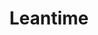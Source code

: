 ---
draft: false
title: Leantime
content:
  id: leantime
  name: Leantime
  website: https://leantime.io/
  short_description: Leantime is a strategic project management system for non-project managers.
---